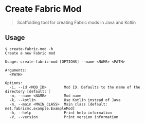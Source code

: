 # Create Fabric Mod

>Scaffolding tool for creating Fabric mods in Java and Kotlin

## Usage

```
$ create-fabric-mod -h
Create a new Fabric mod

Usage: create-fabric-mod [OPTIONS] --name <NAME> <PATH>

Arguments:
  <PATH>

Options:
  -i, --id <MOD_ID>        Mod ID. Defaults to the name of the directory [default: ]
  -n, --name <NAME>        Mod name
  -k, --kotlin             Use Kotlin instead of Java
  -m, --main <MAIN_CLASS>  Main class [default: net.fabricmc.example.ExampleMod]
  -h, --help               Print help information
  -V, --version            Print version information
```
